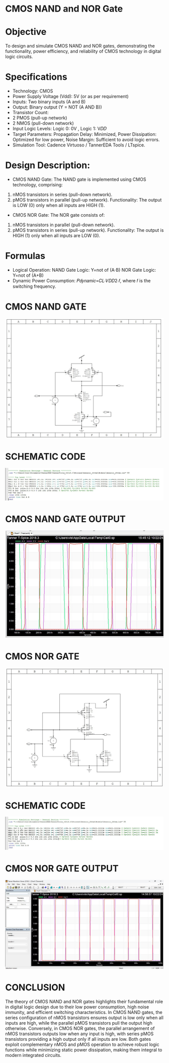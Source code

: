 # CMOS NAND and NOR Gate
# Objective
To design and simulate CMOS NAND and NOR gates, demonstrating the functionality, power efficiency, and reliability of CMOS technology in digital logic circuits.
# Specifications
* Technology: CMOS
* Power Supply Voltage (Vdd): 5V (or as per requirement)
* Inputs: Two binary inputs (A and B)
* Output: Binary output (Y = NOT (A AND B))
* Transistor Count:
* 2 PMOS (pull-up network)
* 2 NMOS (pull-down network)
* Input Logic Levels: Logic 0: 0V , Logic 1: V𝐷𝐷
* Target Parameters: Propagation Delay: Minimized, Power Dissipation: Optimized for low power, Noise Margin: Sufficient to avoid logic errors.
* Simulation Tool: Cadence Virtuoso / TannerEDA Tools / LTspice.
# Design Description:
* CMOS NAND Gate:
The NAND gate is implemented using CMOS technology, comprising:
1. nMOS transistors in series (pull-down network).
2. pMOS transistors in parallel (pull-up network).
Functionality: The output is LOW (0) only when all inputs are HIGH (1).
* CMOS NOR Gate:
The NOR gate consists of:
1. nMOS transistors in parallel (pull-down network).
2. pMOS transistors in series (pull-up network).
Functionality: The output is HIGH (1) only when all inputs are LOW (0).
# Formulas
* Logical Operation:
NAND Gate Logic: Y=not of (A⋅B)
NOR Gate Logic: Y=not of (A+B)
* Dynamic Power Consumption: 𝑃𝑑𝑦𝑛𝑎𝑚𝑖𝑐=𝐶𝐿⋅𝑉𝐷𝐷2⋅𝑓,
where  𝑓 is the switching frequency.

# CMOS NAND GATE 
![alt text](https://github.com/Vris4420/CMOS-NAND-Gate/blob/main/NAND.jpg?raw=true)
# SCHEMATIC CODE
![alt text](https://github.com/Vris4420/CMOS-NAND-Gate/blob/main/NAND_Code.jpg?raw=true)
# CMOS NAND GATE OUTPUT 
![alt text](https://github.com/Vris4420/CMOS-NAND-Gate/blob/main/NAND_Output.jpg?raw=true)
# CMOS NOR GATE
![alt text](https://github.com/Vris4420/CMOS-NAND-Gate/blob/main/NOR.jpg?raw=true)
# SCHEMATIC CODE
![alt text](https://github.com/Vris4420/CMOS-NAND-Gate/blob/main/NOR_Code.jpg?raw=true)
# CMOS NOR GATE OUTPUT
![alt text](https://github.com/Vris4420/CMOS-NAND-Gate/blob/main/NOR_Output.jpg?raw=true)

# CONCLUSION
The theory of CMOS NAND and NOR gates highlights their fundamental role in digital logic design due to their low power consumption, high noise immunity, and efficient switching characteristics. In CMOS NAND gates, the series configuration of nMOS transistors ensures output is low only when all inputs are high, while the parallel pMOS transistors pull the output high otherwise. Conversely, in CMOS NOR gates, the parallel arrangement of nMOS transistors outputs low when any input is high, with series pMOS transistors providing a high output only if all inputs are low. Both gates exploit complementary nMOS and pMOS operation to achieve robust logic functions while minimizing static power dissipation, making them integral to modern integrated circuits.
